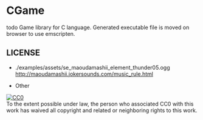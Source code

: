 # CGame

todo Game library for C language.
Generated executable file is moved on browser
to use emscripten.

## LICENSE
- ./examples/assets/se_maoudamashii_element_thunder05.ogg
  http://maoudamashii.jokersounds.com/music_rule.html

- Other
<p xmlns:dct="http://purl.org/dc/terms/">
  <a rel="license"
     href="http://creativecommons.org/publicdomain/zero/1.0/">
    <img src="http://i.creativecommons.org/p/zero/1.0/88x31.png" style="border-style: none;" alt="CC0" />
  </a>
  <br />
  To the extent possible under law,
  <span rel="dct:publisher" resource="[_:publisher]">the person who associated CC0</span>
  with this work has waived all copyright and related or neighboring
  rights to this work.
</p>
